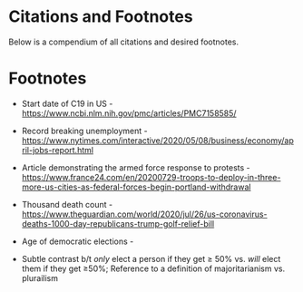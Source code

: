 # Citations and Footnotes
Below is a compendium of all citations and desired footnotes.

# Footnotes

- Start date of C19 in US - https://www.ncbi.nlm.nih.gov/pmc/articles/PMC7158585/
- Record breaking unemployment - https://www.nytimes.com/interactive/2020/05/08/business/economy/april-jobs-report.html
- Article demonstrating the armed force response to protests - https://www.france24.com/en/20200729-troops-to-deploy-in-three-more-us-cities-as-federal-forces-begin-portland-withdrawal
- Thousand death count - https://www.theguardian.com/world/2020/jul/26/us-coronavirus-deaths-1000-day-republicans-trump-golf-relief-bill

- Age of democratic elections -
- Subtle contrast b/t _only_ elect a person if they get ≥ 50% vs. _will_ elect them if they get ≥50%; Reference to a definition of majoritarianism vs. plurailism

